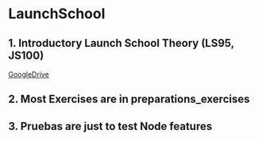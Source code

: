 # LaunchSchool

## 1. Introductory Launch School Theory (LS95, JS100)
[GoogleDrive](https://docs.google.com/document/d/1QA3AMM0s7-G5KcwBdTeCrCSdOA9SVe3rN7THu_fPR1I/edit)

## 2. Most Exercises are in preparations_exercises

## 3. Pruebas are just to test Node features
